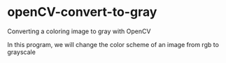 # openCV-convert-to-gray
Converting a coloring image to gray with OpenCV

In this program, we will change the color scheme of an image from rgb to grayscale


